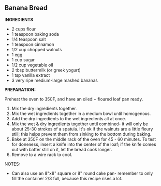 ## Banana Bread

**INGREDIENTS**

* 2 cups flour
* 1 teaspoon baking soda
* 1/4 teaspoon salt
* 1 teaspoon cinnamon
* 1/2 cup chopped walnuts
* 1 egg
* 1 cup sugar
* 1/2 cup vegetable oil
* 2 tbsp buttermilk (or greek yogurt)
* 1 tsp vanilla extract
* 3 very ripe medium-large mashed bananas

**PREPARATION:**

Preheat the oven to 350F, and have an oiled + floured loaf pan ready. 

1. Mix the dry ingredients together.  
2. Mix the wet ingredients together in a medium bowl until homogenous.
3. Add the dry ingredients to the wet ingredients all at once.
4. Mix the wet & dry ingredients together until combined- it will only be about 25-30 strokes of a spatula.  It's ok if the walnuts are a little floury still; this helps prevent them from sinking to the bottom during baking.
5. Bake at 350F on the middle rack of the oven for 45 - 60 minutes.  To test for doneness, insert a knife into the center of the loaf; if the knife comes out with batter still on it, let the bread cook longer.  
6. Remove to a wire rack to cool.  

NOTES:
* Can also use an 8"x8" square or 8" round cake pan- remember to only fill the container 2/3 full, because this recipe rises a lot.
